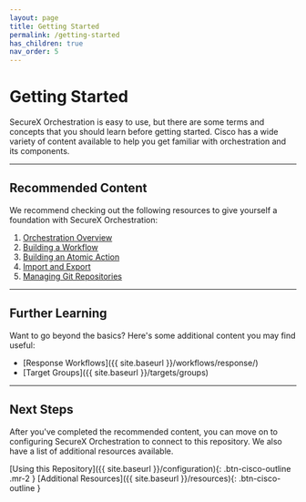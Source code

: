 ```yaml
---
layout: page
title: Getting Started
permalink: /getting-started
has_children: true
nav_order: 5
---
```


# Getting Started
SecureX Orchestration is easy to use, but there are some terms and concepts that you should learn before getting started. Cisco has a wide variety of content available to help you get familiar with orchestration and its components.

---

## Recommended Content
We recommend checking out the following resources to give yourself a foundation with SecureX Orchestration:

1. [Orchestration Overview](https://www.youtube.com/watch?v=Vmn2KpS1H7I&list=PLPFIie48Myg2tu2gHbgm-moYg8LDaXsSo&index=1) <i class="fa fa-video ml-1"></i>
1. [Building a Workflow](https://www.youtube.com/watch?v=gs-XWrCXQbE&list=PLPFIie48Myg2tu2gHbgm-moYg8LDaXsSo&index=2) <i class="fa fa-video ml-1"></i>
1. [Building an Atomic Action](https://www.youtube.com/watch?v=sNN6SLgeNpQ&list=PLPFIie48Myg2tu2gHbgm-moYg8LDaXsSo&index=3) <i class="fa fa-video ml-1"></i>
1. [Import and Export](https://www.youtube.com/watch?v=qmJk994qLOg&list=PLPFIie48Myg2tu2gHbgm-moYg8LDaXsSo&index=5) <i class="fa fa-video ml-1"></i>
1. [Managing Git Repositories](https://www.youtube.com/watch?v=qVZHXcxYj9k&list=PLPFIie48Myg2tu2gHbgm-moYg8LDaXsSo&index=6) <i class="fa fa-video ml-1"></i>

---

## Further Learning
Want to go beyond the basics? Here's some additional content you may find useful:

* [Response Workflows]({{ site.baseurl }}/workflows/response/)
* [Target Groups]({{ site.baseurl }}/targets/groups)

---

## Next Steps
After you've completed the recommended content, you can move on to configuring SecureX Orchestration to connect to this repository. We also have a list of additional resources available.

[Using this Repository]({{ site.baseurl }}/configuration){: .btn-cisco-outline .mr-2 } [Additional Resources]({{ site.baseurl }}/resources){: .btn-cisco-outline }